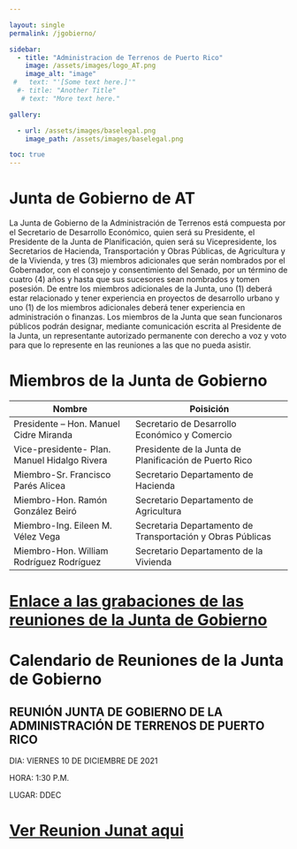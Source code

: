 ```yaml
---

layout: single
permalink: /jgobierno/

sidebar:
  - title: "Administracion de Terrenos de Puerto Rico"
    image: /assets/images/logo_AT.png
    image_alt: "image"
 #   text: "'[Some text here.]'"
  #- title: "Another Title"
   # text: "More text here."

gallery:

  - url: /assets/images/baselegal.png
    image_path: /assets/images/baselegal.png

toc: true
---
```


# Junta de Gobierno de AT

La Junta de Gobierno de la Administración de Terrenos está compuesta por el Secretario de Desarrollo Económico, quien será su Presidente, el Presidente de la Junta de Planificación, quien será su Vicepresidente, los Secretarios de Hacienda, Transportación y Obras Públicas, de Agricultura y de la Vivienda, y tres (3) miembros adicionales que serán nombrados por el Gobernador, con el consejo y consentimiento del Senado, por un término de cuatro (4) años y hasta que sus sucesores sean nombrados y tomen posesión. De entre los miembros adicionales de la Junta, uno (1) deberá estar relacionado y tener experiencia en proyectos de desarrollo urbano y uno (1) de los miembros adicionales deberá tener experiencia en administración o finanzas. Los miembros de la Junta que sean funcionaros públicos podrán designar, mediante comunicación escrita al Presidente de la Junta, un representante autorizado permanente con derecho a voz y voto para que lo represente en las reuniones a las que no pueda asistir.

# Miembros de la Junta de Gobierno

| Nombre                                      | Poisición                                           |
| ------------------------------------------- | ----------------------------------------------------- |
| Presidente – Hon. Manuel Cidre Miranda              | Secretario de Desarrollo Económico y Comercio |
| Vice-presidente- Plan. Manuel Hidalgo Rivera | Presidente de la Junta de Planificación de Puerto Rico |
| Miembro-Sr. Francisco Parés Alicea | Secretario Departamento de Hacienda |
|Miembro-Hon. Ramón González Beiró | Secretario Departamento de Agricultura |
|Miembro-Ing. Eileen M. Vélez Vega | Secretaria Departamento de Transportación y Obras Públicas |
| Miembro-Hon. William Rodríguez Rodríguez | Secretario Departamento de la Vivienda|

# [Enlace a las grabaciones de las reuniones de la Junta de Gobierno](https://www.youtube.com/@Admterrenos)

# Calendario de Reuniones de la Junta de Gobierno

## REUNIÓN JUNTA DE GOBIERNO DE LA ADMINISTRACIÓN DE TERRENOS DE PUERTO RICO

DIA: VIERNES 10 DE DICIEMBRE DE 2021

HORA: 1:30 P.M.

LUGAR: DDEC 

# [Ver Reunion Junat aqui](https://www.youtube.com/@Admterrenos)